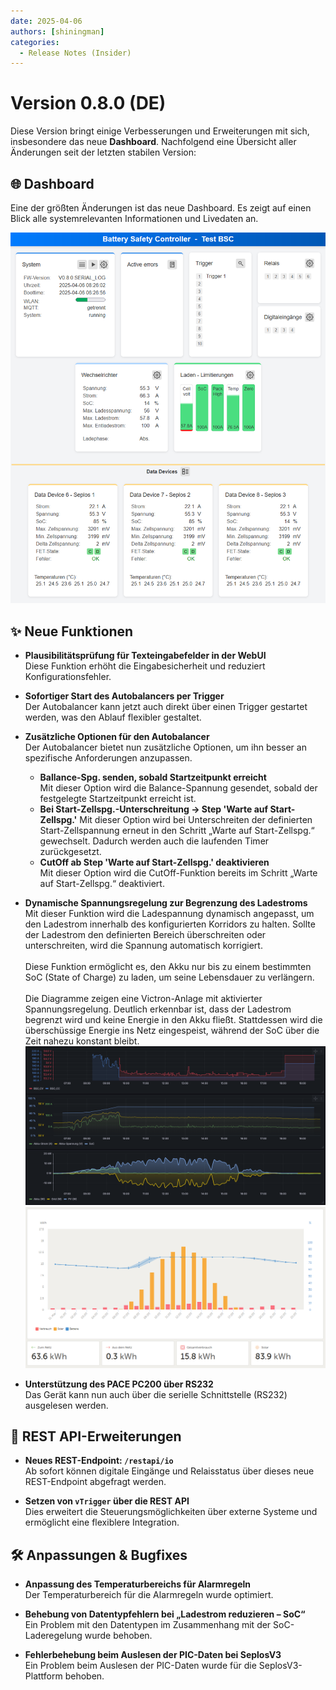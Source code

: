 ```yaml
---
date: 2025-04-06
authors: [shiningman]
categories:
  - Release Notes (Insider)
---
```


[img_dashboard]: release_v0-8-0_de/dashboard.png
[img_LadestrombegrenzungGrafana]: release_v0-8-0_de/LadestrombegrenzungGrafana.png
[img_LadestrombegrenzungVrm]: release_v0-8-0_de/LadestrombegrenzungVrm.png

# Version 0.8.0 (DE)
Diese Version bringt einige Verbesserungen und Erweiterungen mit sich, insbesondere das neue **Dashboard**. Nachfolgend eine Übersicht aller Änderungen seit der letzten stabilen Version:

## 🌐 Dashboard
Eine der größten Änderungen ist das neue Dashboard. Es zeigt auf einen Blick alle systemrelevanten Informationen und Livedaten an.

<!-- more -->

![img_dashboard]

## ✨ Neue Funktionen

- **Plausibilitätsprüfung für Texteingabefelder in der WebUI**  
  Diese Funktion erhöht die Eingabesicherheit und reduziert Konfigurationsfehler.

- **Sofortiger Start des Autobalancers per Trigger**  
  Der Autobalancer kann jetzt auch direkt über einen Trigger gestartet werden, was den Ablauf flexibler gestaltet.

- **Zusätzliche Optionen für den Autobalancer**  
  Der Autobalancer bietet nun zusätzliche Optionen, um ihn besser an spezifische Anforderungen anzupassen.
    - **Ballance-Spg. senden, sobald Startzeitpunkt erreicht**  
    Mit dieser Option wird die Balance-Spannung gesendet, sobald der festgelegte Startzeitpunkt erreicht ist.
    - **Bei Start-Zellspg.-Unterschreitung → Step 'Warte auf Start-Zellspg.'** 
    Mit dieser Option wird bei Unterschreiten der definierten Start-Zellspannung erneut in den Schritt „Warte auf Start-Zellspg.“ gewechselt. Dadurch werden auch die laufenden Timer zurückgesetzt.
    - **CutOff ab Step 'Warte auf Start-Zellspg.' deaktivieren**  
    Mit dieser Option wird die CutOff-Funktion bereits im Schritt „Warte auf Start-Zellspg.“ deaktiviert.


- **Dynamische Spannungsregelung zur Begrenzung des Ladestroms**  
  Mit dieser Funktion wird die Ladespannung dynamisch angepasst, um den Ladestrom innerhalb des konfigurierten Korridors zu halten. Sollte der Ladestrom den definierten Bereich überschreiten oder unterschreiten, wird die Spannung automatisch korrigiert.  <br><br>
  Diese Funktion ermöglicht es, den Akku nur bis zu einem bestimmten SoC (State of Charge) zu laden, um seine Lebensdauer zu verlängern.  <br><br>
  Die Diagramme zeigen eine Victron-Anlage mit aktivierter Spannungsregelung. Deutlich erkennbar ist, dass der Ladestrom begrenzt wird und keine Energie in den Akku fließt. Stattdessen wird die überschüssige Energie ins Netz eingespeist, während der SoC über die Zeit nahezu konstant bleibt.<br>
  ![img_LadestrombegrenzungGrafana]
  ![img_LadestrombegrenzungVrm]  <br>

- **Unterstützung des PACE PC200 über RS232**  
  Das Gerät kann nun auch über die serielle Schnittstelle (RS232) ausgelesen werden.

## 🔌 REST API-Erweiterungen

- **Neues REST-Endpoint: `/restapi/io`**  
  Ab sofort können digitale Eingänge und Relaisstatus über dieses neue REST-Endpoint abgefragt werden.

- **Setzen von `vTrigger` über die REST API**  
  Dies erweitert die Steuerungsmöglichkeiten über externe Systeme und ermöglicht eine flexiblere Integration.

## 🛠️ Anpassungen & Bugfixes

- **Anpassung des Temperaturbereichs für Alarmregeln**  
  Der Temperaturbereich für die Alarmregeln wurde optimiert.

- **Behebung von Datentypfehlern bei „Ladestrom reduzieren – SoC“**  
  Ein Problem mit den Datentypen im Zusammenhang mit der SoC-Laderegelung wurde behoben.

- **Fehlerbehebung beim Auslesen der PIC-Daten bei SeplosV3**  
  Ein Problem beim Auslesen der PIC-Daten wurde für die SeplosV3-Plattform behoben.
